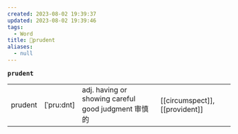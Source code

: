 ```yaml
---
created: 2023-08-02 19:39:37
updated: 2023-08-02 19:39:46
tags:
  - Word
title: 📖prudent
aliases:
  - null
---
```


<pre><strong>prudent</strong></pre>
|   |   |   |   |
|---|---|---|---|
|prudent|[ˈpru:dnt]|adj. having or showing careful good judgment 审慎的|[[circumspect]], [[provident]]|